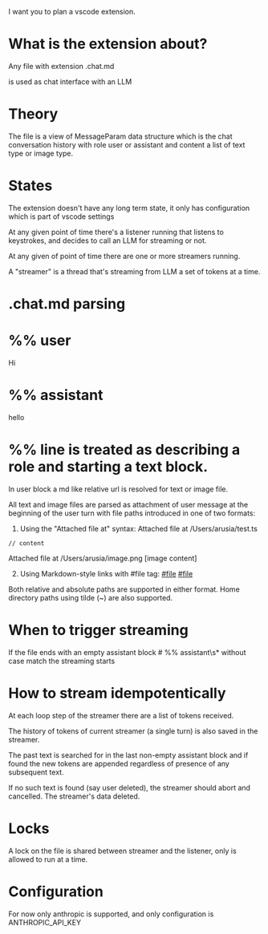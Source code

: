 I want you to plan a vscode extension.

# What is the extension about?

Any file with extension .chat.md

is used as chat interface with an LLM

# Theory

The file is a view of MessageParam data structure which is the chat conversation history with role user or assistant and content a list of text type or image type.

# States

The extension doesn't have any long term state, it only has configuration which is part of vscode settings

At any given point of time there's a listener running that listens to keystrokes, and decides to call an LLM for streaming or not.

At any given of point of time there are one or more streamers running.

A "streamer" is a thread that's streaming from LLM a set of tokens at a time.

# .chat.md parsing

# %% user
Hi
# %% assistant
hello

# %% line is treated as describing a role and starting a text block.

In user block a md like relative url is resolved for text or image file.

All text and image files are parsed as attachment of user message at the beginning of the user turn with file paths introduced in one of two formats:

1. Using the "Attached file at" syntax:
Attached file at /Users/arusia/test.ts
```
// content
```
Attached file at /Users/arusia/image.png
[image content]

2. Using Markdown-style links with #file tag:
[#file](test.py)
[#file](/absolute/path/to/image.png)

Both relative and absolute paths are supported in either format. Home directory paths using tilde (~) are also supported.

# When to trigger streaming

If the file ends with an empty assistant block # %% assistant\s* without case match the streaming starts

# How to stream idempotentically

At each loop step of the streamer there are a list of tokens received.

The history of tokens of current streamer (a single turn) is also saved in the streamer.

The past text is searched for in the last non-empty assistant block and if found the new tokens are appended regardless of presence of any subsequent text.

If no such text is found (say user deleted), the streamer should abort and cancelled. The streamer's data deleted.

# Locks

A lock on the file is shared between streamer and the listener, only is allowed to run at a time.

# Configuration

For now only anthropic is supported, and only configuration is ANTHROPIC_API_KEY

